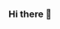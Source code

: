 ### Hi there 👋

<!--
**juesga1987/juesga1987** is a ✨ _special_ ✨ repository because its `README.md` (this file) appears on your GitHub profile.

Business Administrator, Finance Specialist, with focus on Data Science at the specialized HENRY Bootcamp.

I possess strategic skills when it comes to interpreting and presenting results and data at the organizational level, stemming from over 10 years of experience in financial and administrative areas, now enhanced by proficiency in tools such as Python, MySQL, PowerBi, Power Query, and Big Data environments. This proficiency allows me to make rational, objective, and effective decisions.

I am committed to achieving results, formulating solutions in line with the organization's objectives with a focus on continuous improvement. I actively contribute to the development of new ideas that enable the organization to increase its value and meet the needs of clients and stakeholders responsibly, professionally, and in a humane, respectful manner, all while emphasizing service and teamwork.

Email: juanestebangarciarodriguez@gmail.com
Linkedin: https://www.linkedin.com/in/juan-esteban-garc%C3%ADa-rodriguez-0a1a6647/
